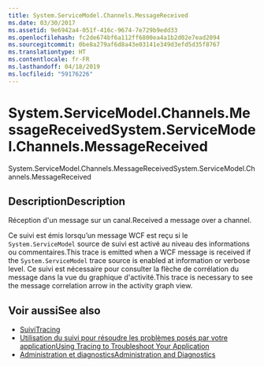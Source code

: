 ```yaml
---
title: System.ServiceModel.Channels.MessageReceived
ms.date: 03/30/2017
ms.assetid: 9e6942a4-051f-416c-9674-7e729b9edd33
ms.openlocfilehash: fc2de674bf6a112ff6800ea4a1b2d02e7ead2094
ms.sourcegitcommit: 0be8a279af6d8a43e03141e349d3efd5d35f8767
ms.translationtype: HT
ms.contentlocale: fr-FR
ms.lasthandoff: 04/18/2019
ms.locfileid: "59176226"
---
```

# <a name="systemservicemodelchannelsmessagereceived"></a><span data-ttu-id="9584b-102">System.ServiceModel.Channels.MessageReceived</span><span class="sxs-lookup"><span data-stu-id="9584b-102">System.ServiceModel.Channels.MessageReceived</span></span>
<span data-ttu-id="9584b-103">System.ServiceModel.Channels.MessageReceived</span><span class="sxs-lookup"><span data-stu-id="9584b-103">System.ServiceModel.Channels.MessageReceived</span></span>  
  
## <a name="description"></a><span data-ttu-id="9584b-104">Description</span><span class="sxs-lookup"><span data-stu-id="9584b-104">Description</span></span>  
 <span data-ttu-id="9584b-105">Réception d'un message sur un canal.</span><span class="sxs-lookup"><span data-stu-id="9584b-105">Received a message over a channel.</span></span>  
  
 <span data-ttu-id="9584b-106">Ce suivi est émis lorsqu’un message WCF est reçu si le `System.ServiceModel` source de suivi est activé au niveau des informations ou commentaires.</span><span class="sxs-lookup"><span data-stu-id="9584b-106">This trace is emitted when a WCF message is received if the `System.ServiceModel` trace source is enabled at information or verbose level.</span></span> <span data-ttu-id="9584b-107">Ce suivi est nécessaire pour consulter la flèche de corrélation du message dans la vue du graphique d'activité.</span><span class="sxs-lookup"><span data-stu-id="9584b-107">This trace is necessary to see the message correlation arrow in the activity graph view.</span></span>  
  
## <a name="see-also"></a><span data-ttu-id="9584b-108">Voir aussi</span><span class="sxs-lookup"><span data-stu-id="9584b-108">See also</span></span>

- [<span data-ttu-id="9584b-109">Suivi</span><span class="sxs-lookup"><span data-stu-id="9584b-109">Tracing</span></span>](../../../../../docs/framework/wcf/diagnostics/tracing/index.md)
- [<span data-ttu-id="9584b-110">Utilisation du suivi pour résoudre les problèmes posés par votre application</span><span class="sxs-lookup"><span data-stu-id="9584b-110">Using Tracing to Troubleshoot Your Application</span></span>](../../../../../docs/framework/wcf/diagnostics/tracing/using-tracing-to-troubleshoot-your-application.md)
- [<span data-ttu-id="9584b-111">Administration et diagnostics</span><span class="sxs-lookup"><span data-stu-id="9584b-111">Administration and Diagnostics</span></span>](../../../../../docs/framework/wcf/diagnostics/index.md)
